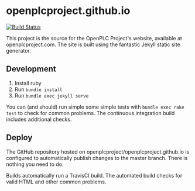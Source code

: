 # openplcproject.github.io

[![Build Status](https://travis-ci.com/openplcproject/openplcproject.github.io.svg?branch=master)](https://travis-ci.com/openplcproject/openplcproject.github.io)

This project is the source for the OpenPLC Project's website, available
at openplcproject.com. The site is built using the fantastic Jekyll static
site generator.

## Development

1. Install ruby
1. Run `bundle install`
1. Run `bundle exec jekyll serve`

You can (and should) run simple some simple tests with `bundle exec rake test`
to check for common problems. The continuous integration build includes
additional checks.

## Deploy

The GitHub repository hosted on openplcproject/openplcproject.github.io is configured
to automatically publish changes to the master branch. There is nothing you
need to do.

Builds automatically run a TravisCI build. The automated build checks for valid HTML
and other common problems.
